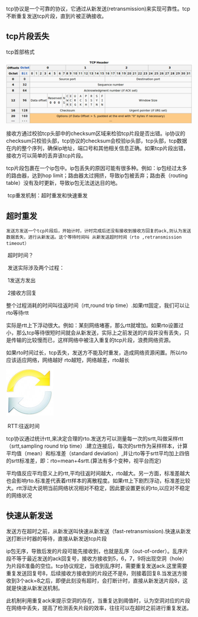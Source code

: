 tcp协议是一个可靠的协议，它通过从新发送(retransmission)来实现可靠性。tcp不断重复发送tcp片段，直到片被正确接收。

## tcp片段丢失

tcp首部格式

![1569326677326](image/1569326677326.png)

接收方通过校验tcp头部中的checksum区域来检验tcp片段是否出错。ip协议的checksum只校验头部，tcp协议的checksum会校验ip头部，tcp头部，tcp数据在内的整个序列，确保ip地址，端口号和其他相关信息正确。如果tcp片段出错，接收方可以简单的丢弃该tcp片段。

​	tcp片段包裹在一个ip包中。ip包丢失的原因可能有很多种。例如：ip包经过太多的路由器，达到hop limit；路由器太过拥挤，导致ip包被丢弃；路由表（routing table）没有及时更新，导致ip包无法送达目的地。

​	tcp重发机制：超时重发和快速重发

## 超时重发

 	发送方发送一个tcp片段后，开始计时，计时完成后还没有接收到接收方回复的ack,则认为发送数据丢失，进行从新发送。这个等待时间叫 从新发送超时时间（rto ,retransmission timeout）

​	超时时间？

​	发送实际涉及两个过程：

​	1发送方发出

​	2接收方回复

整个过程消耗的时间叫往返时间（rtt,round trip time）.如果rtt固定，我们可以让rto等待rtt

实际是rtt上下浮动很大。例如：某刻网络堵塞，那么rtt就增加。如果rto设置过小，那么tcp等待很短时间就会从新发送，实际上之前发送的片段并没有丢失，只是传输的比较慢而已，这样网络中被注入重复的tcp片段，浪费网络资源。

如果rto时间过长，tcp丢失，发送方不能及时重发，造成网络资源闲置。所以rto应该适应网络，网络越好 rto越短，网络越差，rto越长

![1569326845490](image/1569326845490.png)

​																					RTT:往返时间

tcp协议通过统计rtt,来决定合理的rto.发送方可以测量每一次的srtt,叫做采样rtt（srtt,sampling round trip time）.建立连接后，每次的srtt作为采样样本，计算平均值（mean）和标准差（standard deviation）,并让rto等于srtt平均加上四倍的srtt标准差，即：rto=mean+4srtt.(算法有多个变种，视平台而定)

平均值反应平均意义上的rtt,平均往返时间越大，rto越大。另一方面，标准差越大也会影响rto.标准差代表着rtt样本的离散程度。如果rtt上下剧烈浮动，标准差比较大。rtt浮动大说明当前网络状况相对不稳定，因此要设置更长的rto,以应对不稳定的网络状况

## 快速从新发送

发送方在超时之前，从新发送叫快速从新发送（fast-retransmission).快速从新发送打断计时器的等待，直接从新发送tcp片段

ip包无序，导致后发的片段可能先接收到，也就是乱序（out-of-order）。乱序片段不等于最近发送的ack回复号，接收方接收到5，6，7，9将出现空洞（hole）为片段8准备的空位。tcp协议规定，当收到乱序时，需要重复发送ack.这里需要重复发送回复号8，后续接收方接收到的片段还不是8，则接着回复8.当发送方接收到3个ack=8之后，即便此刻没有超时，会打断计时，直接从新发送片段8，这就是快速从新发送机制。

​	此机制利用重复ack来提示空洞的存在，当重复达到阈值时，认为空洞对应的片段在网络中丢失，提高了检测丢失片段的效率，往往可以在超时之前进行重复发送。





